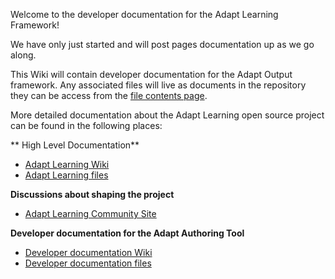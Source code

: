 Welcome to the developer documentation for the Adapt Learning Framework!

We have only just started and will post pages documentation up as we go along.

This Wiki will contain developer documentation for the Adapt Output framework. Any associated files will live as documents in the repository they can be access from the [file contents page](https://github.com/adaptlearning/adapt_framework).

More detailed documentation about the Adapt Learning open source project can be found in the following places:

** High Level Documentation**
* [Adapt Learning Wiki](https://github.com/adaptlearning/documentation/wiki)
* [Adapt Learning files](https://github.com/adaptlearning/documentation)

**Discussions about shaping the project**
* [Adapt Learning Community Site](https://community.adaptlearning.org/)

**Developer documentation for the Adapt Authoring Tool**
* [Developer documentation Wiki](https://github.com/adaptlearning/adapt_authoring/wiki)
* [Developer documentation files](https://github.com/adaptlearning/adapt_authoring)
